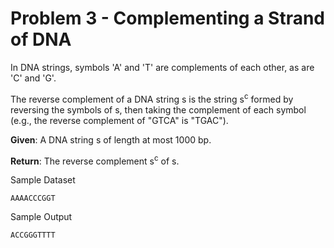Problem 3 - Complementing a Strand of DNA
=========================================

In DNA strings, symbols 'A' and 'T' are complements of each other, as are 'C' and 'G'.

The reverse complement of a DNA string s is the string s<sup>c</sup> formed by reversing the symbols of s, then taking the complement of each symbol (e.g., the reverse complement of "GTCA" is "TGAC").

**Given**: A DNA string s of length at most 1000 bp.

**Return**: The reverse complement s<sup>c</sup> of s.

Sample Dataset

    AAAACCCGGT

Sample Output

    ACCGGGTTTT
